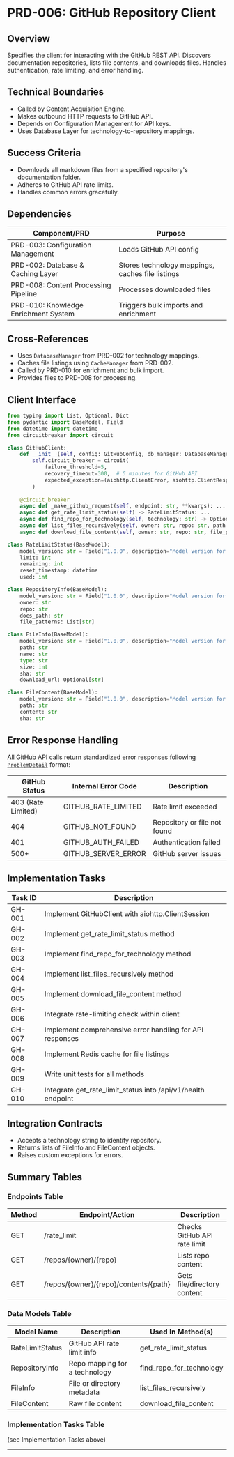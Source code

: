 # PRD-006: GitHub Repository Client

## Overview
Specifies the client for interacting with the GitHub REST API. Discovers documentation repositories, lists file contents, and downloads files. Handles authentication, rate limiting, and error handling.

## Technical Boundaries
- Called by Content Acquisition Engine.
- Makes outbound HTTP requests to GitHub API.
- Depends on Configuration Management for API keys.
- Uses Database Layer for technology-to-repository mappings.

## Success Criteria
- Downloads all markdown files from a specified repository's documentation folder.
- Adheres to GitHub API rate limits.
- Handles common errors gracefully.

## Dependencies
| Component/PRD | Purpose |
|---------------|---------|
| PRD-003: Configuration Management | Loads GitHub API config |
| PRD-002: Database & Caching Layer | Stores technology mappings, caches file listings |
| PRD-008: Content Processing Pipeline | Processes downloaded files |
| PRD-010: Knowledge Enrichment System | Triggers bulk imports and enrichment |

## Cross-References
- Uses `DatabaseManager` from PRD-002 for technology mappings.
- Caches file listings using `CacheManager` from PRD-002.
- Called by PRD-010 for enrichment and bulk import.
- Provides files to PRD-008 for processing.

## Client Interface

```python
from typing import List, Optional, Dict
from pydantic import BaseModel, Field
from datetime import datetime
from circuitbreaker import circuit

class GitHubClient:
    def __init__(self, config: GitHubConfig, db_manager: DatabaseManager):
        self.circuit_breaker = circuit(
            failure_threshold=5,
            recovery_timeout=300,  # 5 minutes for GitHub API
            expected_exception=(aiohttp.ClientError, aiohttp.ClientResponseError)
        )
    
    @circuit_breaker
    async def _make_github_request(self, endpoint: str, **kwargs): ...
    async def get_rate_limit_status(self) -> RateLimitStatus: ...
    async def find_repo_for_technology(self, technology: str) -> Optional[RepositoryInfo]: ...
    async def list_files_recursively(self, owner: str, repo: str, path: str, file_patterns: List[str]) -> List[FileInfo]: ...
    async def download_file_content(self, owner: str, repo: str, file_path: str) -> Optional[FileContent]: ...

class RateLimitStatus(BaseModel):
    model_version: str = Field("1.0.0", description="Model version for compatibility")
    limit: int
    remaining: int
    reset_timestamp: datetime
    used: int

class RepositoryInfo(BaseModel):
    model_version: str = Field("1.0.0", description="Model version for compatibility")
    owner: str
    repo: str
    docs_path: str
    file_patterns: List[str]

class FileInfo(BaseModel):
    model_version: str = Field("1.0.0", description="Model version for compatibility")
    path: str
    name: str
    type: str
    size: int
    sha: str
    download_url: Optional[str]

class FileContent(BaseModel):
    model_version: str = Field("1.0.0", description="Model version for compatibility")
    path: str
    content: str
    sha: str
```

## Error Response Handling

All GitHub API calls return standardized error responses following [`ProblemDetail`](PRD-001_HTTP_API_Foundation.md:51) format:

| GitHub Status | Internal Error Code | Description |
|---------------|-------------------|-------------|
| 403 (Rate Limited) | GITHUB_RATE_LIMITED | Rate limit exceeded |
| 404 | GITHUB_NOT_FOUND | Repository or file not found |
| 401 | GITHUB_AUTH_FAILED | Authentication failed |
| 500+ | GITHUB_SERVER_ERROR | GitHub server issues |

## Implementation Tasks

| Task ID | Description |
|---------|-------------|
| GH-001  | Implement GitHubClient with aiohttp.ClientSession |
| GH-002  | Implement get_rate_limit_status method |
| GH-003  | Implement find_repo_for_technology method |
| GH-004  | Implement list_files_recursively method |
| GH-005  | Implement download_file_content method |
| GH-006  | Integrate rate-limiting check within client |
| GH-007  | Implement comprehensive error handling for API responses |
| GH-008  | Implement Redis cache for file listings |
| GH-009  | Write unit tests for all methods |
| GH-010  | Integrate get_rate_limit_status into /api/v1/health endpoint |

## Integration Contracts
- Accepts a technology string to identify repository.
- Returns lists of FileInfo and FileContent objects.
- Raises custom exceptions for errors.

## Summary Tables

### Endpoints Table

| Method | Endpoint/Action         | Description                        |
|--------|------------------------|------------------------------------|
| GET    | /rate_limit            | Checks GitHub API rate limit       |
| GET    | /repos/{owner}/{repo}  | Lists repo content                 |
| GET    | /repos/{owner}/{repo}/contents/{path} | Gets file/directory content |

### Data Models Table

| Model Name      | Description                       | Used In Method(s)                |
|-----------------|-----------------------------------|----------------------------------|
| RateLimitStatus | GitHub API rate limit info         | get_rate_limit_status            |
| RepositoryInfo  | Repo mapping for a technology      | find_repo_for_technology         |
| FileInfo        | File or directory metadata         | list_files_recursively           |
| FileContent     | Raw file content                  | download_file_content            |

### Implementation Tasks Table
(see Implementation Tasks above)

---